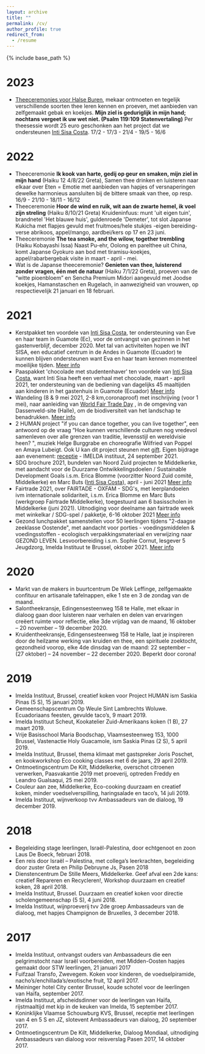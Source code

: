 ```yaml
---
layout: archive
title: ""
permalink: /cv/
author_profile: true
redirect_from:
  - /resume
---
```


{% include base_path %}


2023
======

* [Theeceremonies voor Halse Buren](https://participatie.halle.be/shout/1829666/theeceremonies-greta-van-der-kelen-marie-rose-heremans-patrick-deville), mekaar ontmoeten en tegelijk verschillende soorten thee leren kennen en proeven, met aanbieden van zelfgemaakt gebak en koekjes. **Mijn ziel is geduriglijk in mijn hand; nochtans vergeet ik uw wet niet. (Psalm 119:109 Statenvertaling)** Per theesessie wordt 25 euro geschonken aan het project dat we ondersteunen [Inti Sisa Costa](http://intisisacosta.blogspot.com/). 17/2 - 17/3 - 21/4 - 19/5 - 16/6 

2022
======
* Theeceremonie **Ik kook van harte, gedij op geur en smaken, mijn ziel in mijn hand** (Haiku 12 4/8/22 Greta), Samen thee drinken en luisteren naar elkaar over Eten = Emotie met aanbieden van hapjes of versnaperingen dewelke harmonieus aansluiten bij de bittere smaak van thee, op resp.  16/9 - 21/10 - 18/11 - 16/12
* Theeceremonie **Hoor de wind en ruik, wit aan de zwarte hemel, ik voel zijn streling** (Haiku 8/10/21 Greta) Kruideninfuus: munt 'uit eigen tuin', brandnetel 'Het blauwe huis', guldenroede 'Demeter', tot slot Japanse Kukicha met flapjes gevuld met fruitmoes/hele stukjes -eigen bereiding- verse abrikoos, appel/mango, aardbei/kers op 17 en 23 juni.
* Theeceremonie **The tea smoke, and the wilow, together trembling** (Haiku Kobayashi Issa) Naast Pu-ehr, Oolong en parelthee uit China, komt Japanse Gyokuro aan bod met tiramisu-koekjes, appel/rabarbergebak visite in maart - april - mei.
* Wat is de Japanse theeceremonie? **Genieten van thee, luisterend zonder vragen, één met de natuur** (Haiku 7/1/22 Greta), proeven van de “witte pioenbloem” en Sencha  Premium Midori aangevuld met Joodse koekjes, Hamanstaschen en Rugelach, in aanwezigheid van vrouwen, op respectievelijk 21 januari en 18 februari.

2021
======
* Kerstpakket ten voordele van [Inti Sisa Costa](http://intisisacosta.blogspot.com/), ter ondersteuning van Eve en haar team in Guamote (Ec), voor de ontvangst van gezinnen in het gastenverblijf, december 2020. Met tal van activiteiten hopen we INT SISA, een educatief centrum in de Andes in Guamote (Ecuador) te kunnen blijven ondersteunen want Eva en haar team kennen momenteel moeilijke tijden. [Meer info](https://cooking-classes.github.io/files/Kerstpakket.pdf)
* Paaspakket 'chocolade met studentenhaver' ten voordele van [Inti Sisa Costa](http://intisisacosta.blogspot.com/), want Inti Sisa heeft een verhaal met chocolade, maart - april 2021, ter ondersteuning van de bediening van dagelijks 45 maaltijden aan kinderen in het gastenhuis in Guamote (Ecuador) [Meer info](https://github.com/cooking-classes/cooking-classes.github.io/blob/master/files/Paaspakket%202021.pdf)
* Wandeling (8 & 9 mei 2021, 2-8 km,coronaproof) met inschrijving (voor 1 mei), naar aanleiding van [World Fair Trade Day](https://fairtradegemeenten.be) , in de omgeving van Dassenveld-site (Halle), om de biodiversiteit van het landschap te benadrukken. [Meer info](https://github.com/cooking-classes/cooking-classes.github.io/blob/master/files/Wandeling%20met%20mutsen%20en%20TEA%208%20mei%202021.pdf)
* 2 HUMAN project "if you can dance together, you can live together", een antwoord op de vraag “Hoe kunnen verschillende culturen nog vredevol samenleven over alle grenzen van traditie, levensstijl en wereldvisie heen? ", muziek Helge Burggrabe en choreografie Wilfried van Poppel en Amaya Lubeigt. Ook U kan dit project steunen met [gift](https://cooking-classes.github.io/files/FlyerBrussel.pdf). Eigen bijdrage aan evenement: [receptie](https://cooking-classes.github.io/files/HUMAN.pdf) - IMELDA instituut, 24 september 2021.  
* SDG brochure 2021, bundelen van Noord Zuid projecten te Middelkerke, met aandacht voor de Duurzame Ontwikkelingsdoelen / Sustainable Development Goals i.s.m. Erica Blomme (voorzitter Noord Zuid comité, Middelkerke) en Marc Buts ([Inti Sisa Costa](http://intisisacosta.blogspot.com/)), april - juni 2021 [Meer info](https://cooking-classes.github.io/files/SDG.pdf)
* Fairtrade 2021, over FAIRTADE - OXFAM - SDG's, met leerplandoelen ivm internationale solidariteit, i.s.m. Erica Blomme en Marc Buts (werkgroep Fairtrade Middelkerke), toegestuurd aan 6 basisscholen in Middelkerke (juni 2021). Uitnodiging voor deelname aan fairtrade week met winkelkar / SDG-spel / pakketje, 6-16 oktober  2021 [Meer info](https://cooking-classes.github.io/files/fairtrade.pdf)
* Gezond lunchpakket samenstellen voor 50 leerlingen tijdens "2-daagse zeeklasse  Oostende", met aandacht voor porties - voedingsmiddelen & voedingsstoffen - ecologisch verpakkingsmateriaal en verwijzing naar GEZOND LEVEN. Lesvoorbereiding i.s.m. Sophie Cornut,  lesgever 5 Jeugdzorg, Imelda Instituut te Brussel, oktober 2021. [Meer info](https://cooking-classes.github.io/files/JZ2021.pdf)

2020
======
*  Markt van de makers in buurtcentrum De Wiek Leffinge, zelfgemaakte confituur en artisanale tafelnappen, elke 1 ste en 3 de zondag van de maand.
*  Salontheekransje, Edingensesteenweg 158 te Halle, met elkaar in dialoog gaan door luisteren naar verhalen en delen van ervaringen creëert ruimte voor reflectie, elke 3de vrijdag van de maand, 16 oktober – 20 november – 19 december 2020.
*  Kruidentheekransje, Edingensesteenweg 158 te Halle, laat je inspireren door de heilzame werking van kruiden en thee, een spirituele zoektocht, gezondheid voorop, elke 4de dinsdag van de maand:  22 september  – (27 oktober)  – 24 november  – 22 december 2020.  Beperkt door corona!

2019
======
*  Imelda Instituut, Brussel, creatief koken voor Project HUMAN ism Saskia Pinas (5 S), 15 januari 2019.
*  Gemeenschapscentrum Op Weule Sint Lambrechts Woluwe. Ecuadoriaans feesten, gevulde taco’s, 9 maart 2019.
*  Imelda Instituut Scheut, Kookatelier Zuid-Amerikaans koken (1 B), 27 maart 2019.
*  Vrije Basisschool Maria Boodschap, Vlaamsesteenweg 153, 1000 Brussel, Vastenactie Holy Guacamole, ism Saskia Pinas (2 S), 5 april 2019.
*  Imelda Instituut, Brussel, thema klimaat met gastspreker Joris Poschet, en kookworkshop Eco cooking classes met 6 de jaars, 29 april 2019. 
*  Ontmoetingscentrum De Kilt, Middelkerke, overschot citroenen verwerken, Paasvakantie 2019 met proeverij, optreden  Freddy en Leandro Gualsaqui, 25 mei 2019.
*  Couleur aan zee, Middelkerke, Eco-cooking duurzaam en creatief koken, minder voedselverspilling, haringsalade en taco’s, 14 juli 2019.
*  Imelda Instituut, wijnverkoop tvv Ambassadeurs van de dialoog, 19 december 2019.

2018
======
* Begeleiding stage leerlingen, Israël-Palestina, door echtgenoot en zoon Laus De Boeck, februari 2018.
* Een reis door Israël – Palestina, met collega’s leerkrachten, begeleiding door zuster Greta en Philip Debruyne Js, Pasen 2018
* Dienstencentrum De Stille Meers, Middelkerke. Geef afval een 2de kans: creatief Repareren en Recycleren!, Workshop duurzaam en creatief koken, 28 april 2018.
* Imelda Instituut, Brussel. Duurzaam en creatief koken voor directie scholengemeenschap (5 S), 4 juni 2018.
* Imelda Instituut, wijnproeverij tvv 2de groep Ambassadeurs van de dialoog, met hapjes Champignon de Bruxelles,  3 december 2018.

2017
======
* Imelda Instituut, ontvangst ouders van Ambassadeurs die een pelgrimstocht naar Israël voorbereiden, met Midden-Oosten hapjes gemaakt door STW leerlingen, 21 januari 2017
* Fuifzaal Transfo, Zwevegem.  Koken voor kinderen, de voedselpiramide, nacho’s/enchillada’s/exotische fruit, 12 april 2017.
* Meininger hotel City center Brussel, koude schotel voor de leerlingen van Haïfa, september 2017.
* Imelda Instituut, afscheidsdinner voor de leerlingen van Haïfa, rijstmaaltijd met kip in de keuken van Imelda, 15 september 2017.
* Koninklijke Vlaamse Schouwburg KVS, Brussel, receptie met leerlingen van 4 en 5 S en JZ, slotevent Ambassadeurs van dialoog, 20 september 2017.
* Ontmoetingscentrum De Kilt, Middelkerke, Dialoog Mondiaal, uitnodiging Ambassadeurs van dialoog voor reisverslag Pasen 2017, 14 oktober 2017.

